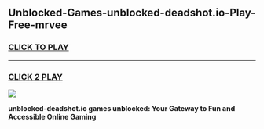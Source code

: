 
## Unblocked-Games-unblocked-deadshot.io-Play-Free-mrvee
<h3>
<a href="https://premium76.site?title=unblocked-deadshot.io&ref=19M">CLICK TO PLAY</a></h3>
<hr>

<h3>
<a href="https://premium76.site?title=unblocked-deadshot.io&ref=19M">CLICK 2 PLAY</a>
  
</h3>

<a href="https://premium76.site?title=unblocked-deadshot.io&ref=19M"><img src="https://clearcache.store/games.png"></a>


**unblocked-deadshot.io games unblocked: Your Gateway to Fun and Accessible Online Gaming**
